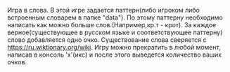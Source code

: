 Игра в слова.
В этой игре задается паттерн(либо игроком либо встроенным словарем в папке "data").
По этому паттерну необходимо написать как можно больше слов.(Например,кр.т - крот).
За каждое верное(существующее в русском языке и соответствующее паттерну)
слово добавляется одно очко.
Существование слова сверяется с https://ru.wiktionary.org/wiki.
Игру можно прекратить в любой момент, написав в консоль 'x'(икс) и после
этого выведется количество ваших очков.
